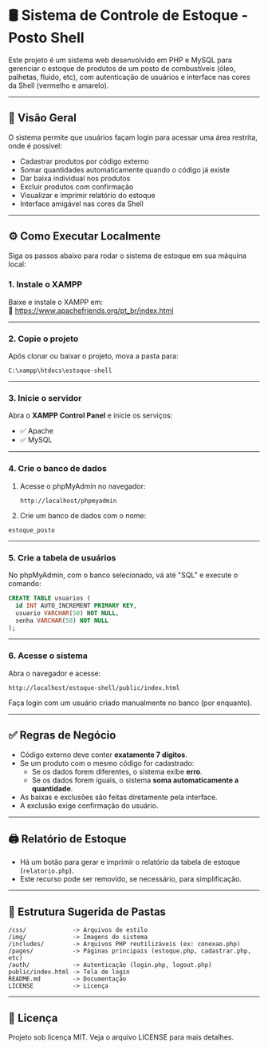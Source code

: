 
# 🛢️ Sistema de Controle de Estoque - Posto Shell

Este projeto é um sistema web desenvolvido em PHP e MySQL para gerenciar o estoque de produtos de um posto de combustíveis (óleo, palhetas, fluido, etc), com autenticação de usuários e interface nas cores da Shell (vermelho e amarelo).

---

## 🚀 Visão Geral

O sistema permite que usuários façam login para acessar uma área restrita, onde é possível:

- Cadastrar produtos por código externo 
- Somar quantidades automaticamente quando o código já existe
- Dar baixa individual nos produtos
- Excluir produtos com confirmação
- Visualizar e imprimir relatório do estoque
- Interface amigável nas cores da Shell

---

## ⚙️ Como Executar Localmente

Siga os passos abaixo para rodar o sistema de estoque em sua máquina local:

### 1. Instale o XAMPP

Baixe e instale o XAMPP em:  
🔗 https://www.apachefriends.org/pt_br/index.html

---

### 2. Copie o projeto

Após clonar ou baixar o projeto, mova a pasta para:

```
C:\xampp\htdocs\estoque-shell
```

---

### 3. Inicie o servidor

Abra o **XAMPP Control Panel** e inicie os serviços:

- ✅ Apache
- ✅ MySQL

---

### 4. Crie o banco de dados

1. Acesse o phpMyAdmin no navegador:
   ```
   http://localhost/phpmyadmin
   ```

2. Crie um banco de dados com o nome:

```
estoque_posto
```

---

### 5. Crie a tabela de usuários

No phpMyAdmin, com o banco selecionado, vá até "SQL" e execute o comando:

```sql
CREATE TABLE usuarios (
  id INT AUTO_INCREMENT PRIMARY KEY,
  usuario VARCHAR(50) NOT NULL,
  senha VARCHAR(50) NOT NULL
);
```

---

### 6. Acesse o sistema

Abra o navegador e acesse:

```
http://localhost/estoque-shell/public/index.html
```

Faça login com um usuário criado manualmente no banco (por enquanto).

---

## ✅ Regras de Negócio

- Código externo deve conter **exatamente 7 dígitos**.
- Se um produto com o mesmo código for cadastrado:
  - Se os dados forem diferentes, o sistema exibe **erro**.
  - Se os dados forem iguais, o sistema **soma automaticamente a quantidade**.
- As baixas e exclusões são feitas diretamente pela interface.
- A exclusão exige confirmação do usuário.

---

## 🖨️ Relatório de Estoque

- Há um botão para gerar e imprimir o relatório da tabela de estoque (`relatorio.php`).
- Este recurso pode ser removido, se necessário, para simplificação.

---

## 📁 Estrutura Sugerida de Pastas

```
/css/             -> Arquivos de estilo
/img/             -> Imagens do sistema
/includes/        -> Arquivos PHP reutilizáveis (ex: conexao.php)
/pages/           -> Páginas principais (estoque.php, cadastrar.php, etc)
/auth/            -> Autenticação (login.php, logout.php)
public/index.html -> Tela de login
README.md         -> Documentação
LICENSE           -> Licença
```

---

## 📄 Licença

Projeto sob licença MIT. Veja o arquivo LICENSE para mais detalhes.







